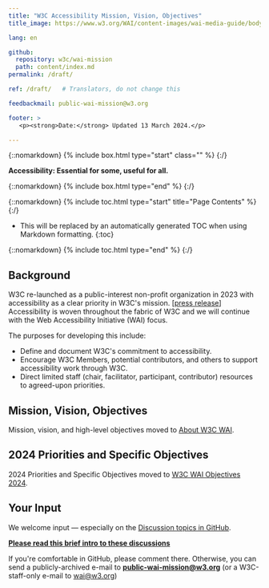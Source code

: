 ```yaml
---
title: "W3C Accessibility Mission, Vision, Objectives"
title_image: https://www.w3.org/WAI/content-images/wai-media-guide/body.svg

lang: en

github:
  repository: w3c/wai-mission
  path: content/index.md
permalink: /draft/

ref: /draft/   # Translators, do not change this

feedbackmail: public-wai-mission@w3.org

footer: >
   <p><strong>Date:</strong> Updated 13 March 2024.</p>

---
```


{::nomarkdown}
{% include box.html type="start" class="" %}
{:/}

**Accessibility: Essential for some, useful for all.**

{::nomarkdown}
{% include box.html type="end" %}
{:/}

{::nomarkdown}
{% include toc.html type="start" title="Page Contents" %}
{:/}

- This will be replaced by an automatically generated TOC when using Markdown formatting.
{:toc}

{::nomarkdown}
{% include toc.html type="end" %}
{:/}

## Background

W3C re-launched as a public-interest non-profit organization in 2023 with accessibility as a clear priority in W3C's mission. [[press release](https://www.w3.org/press-releases/2023/w3c-le-launched/)] Accessibility is woven throughout the fabric of W3C and we will continue with the Web Accessibility Initiative (WAI) focus.

The purposes for developing this include:
* Define and document W3C's commitment to accessibility.
* Encourage W3C Members, potential contributors, and others to support accessibility work through W3C.
* Direct limited staff (chair, facilitator, participant, contributor) resources to agreed-upon priorities.

## Mission, Vision, Objectives

Mission, vision, and high-level objectives moved to [About W3C WAI](https://www.w3.org/WAI/about/).

## 2024 Priorities and Specific Objectives

2024 Priorities and Specific Objectives moved to [W3C WAI Objectives 2024](https://wai-mission.netlify.app/2024/).

## Your Input

We welcome input &mdash; especially on the [Discussion topics in GitHub](https://github.com/w3c/wai-mission/discussions).

**[Please read this brief intro to these discussions](https://github.com/w3c/wai-mission/discussions/2)**

If you're comfortable in GitHub, please comment there. Otherwise, you can send a publicly-archived e-mail to **public-wai-mission@w3.org** (or a W3C-staff-only e-mail to wai@w3.org)

<img src="https://www.w3.org/WAI/content-images/wai-fundamentals-overview/banner-with-blur.png" alt="" />
